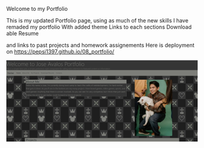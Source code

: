 Welcome to my Portfolio

This is my updated Portfolio page, using as much of the new skills I have remaded my portfolio 
With added theme 
Links to each sections 
Download able Resume 

and links to past projects and homework assignements
Here is deployment on https://pepsi1397.github.io/08_portfolio/

![screenshot](./assets/image/screenshot.png)